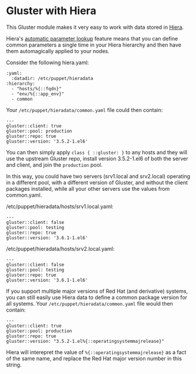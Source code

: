Gluster with Hiera
==================

This Gluster module makes it very easy to work with data stored in [Hiera](https://docs.puppetlabs.com/hiera/latest/).

Hiera's [automatic parameter lookup](https://docs.puppetlabs.com/hiera/latest/puppet.html#automatic-parameter-lookup) feature means that you can define common parameters a single time in your Hiera hierarchy and then have them automagically applied to your nodes.

Consider the following hiera.yaml:

    :yaml:
      :datadir: /etc/puppet/hieradata
    :hierarchy:
      - "hosts/%{::fqdn}"
      - "env/%{::app_env}"
      - common

Your `/etc/puppet/hieradata/common.yaml` file could then contain:

    ---
    gluster::client: true
    gluster::pool: production
    gluster::repo: true
    gluster::version: '3.5.2-1.el6'

You can then simply apply `class { ::gluster: }` to any hosts and they will use the upstream Gluster repo, install version 3.5.2-1.el6 of both the server and client, and join the `production` pool.

In this way, you could have two servers (srv1.local and srv2.local) operating in a different pool, with a different version of Gluster, and without the client packages installed, while all your other servers use the values from common.yaml.

/etc/puppet/hieradata/hosts/srv1.local.yaml:

    ---
    gluster::client: false
    gluster::pool: testing
    gluster::repo: true
    gluster::version: '3.6.1-1.el6'

/etc/puppet/hieradata/hosts/srv2.local.yaml:

    ---
    gluster::client: false
    gluster::pool: testing
    gluster::repo: true
    gluster::version: '3.6.1-1.el6'

If you support multiple major versions of Red Hat (and derivative) systems, you can still easily use Hiera data to define a common package version for all systems. Your `/etc/puppet/hieradata/common.yaml` file would then contain:

    ---
    gluster::client: true
    gluster::pool: production
    gluster::repo: true
    gluster::version: "3.5.2-1.el%{::operatingsystemmajrelease}"

Hiera will interepret the value of `%{::operatingsystemmajrelease}` as a fact of the same name, and replace the Red Hat major version number in this string.
